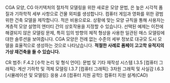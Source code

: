 CGA 모양, CG 아키텍처의 절차적 모델링을 위한 새로운 모양 문법, 은 높은 시각적 품질과 기하학적 세부 사항으로 건물 외피를 생성합니다. 컴퓨터 게임과 영화를 위한 광범위한 건축 모델을 제작합니다. 적은 비용으로요. 상황<!--Context-->에 맞는 모양 규칙을 통해 사용자는 계층적<!--hierarchical--> 모양 설명의 엔터티 간의 상호작용을 지정할 수 있습니다. 선택된 예제는 이전에 해결되지 않은 모델링 문제, 특히 임의 방향<!--arbitrary orientation-->의 체적 형상을 사용한 일관된 매스 모델링에 대한 솔루션을 보여줍니다. CGA 모양은 전례 없는<!--unprecedented--> 수준의 세부 정보로 대규모 도시 모델을 효율적으로 생성하는 것으로 나타났습니다. **적절한 사례로 폼페이 고고학 유적지의 가상 재건축을 들 수 있습니다.**

CR 범주: F.4.2 [수학 논리 및 형식 언어]: 문법 및 기타 재작성 시스템 I.3.5 [컴퓨터 그래픽]: 계산 기하학 및 객체 모델링 I.3.7 [컴퓨터 그래픽]: 3차원 그래픽 및 사실감 I.6.3 [시뮬레이션 및 모델링]: 응용 J.6 [컴퓨터 지원 공학]: 컴퓨터 지원 설계(CAD)